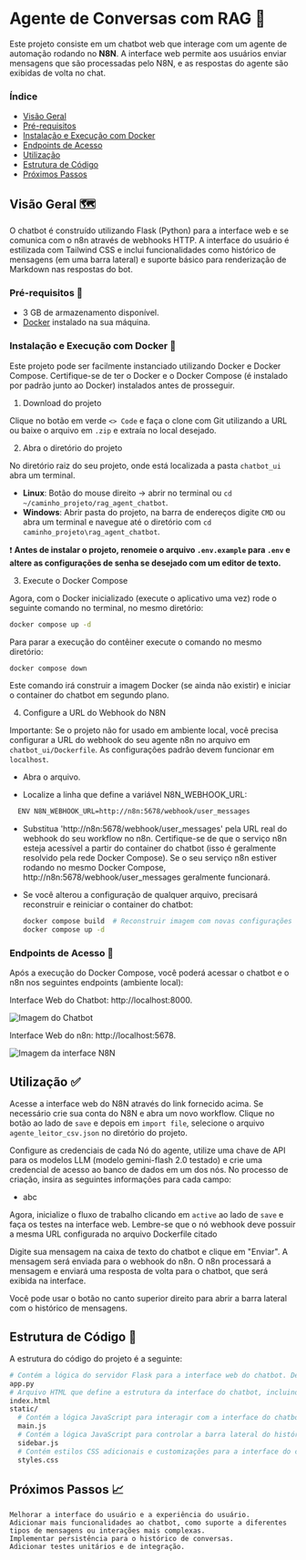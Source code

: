 # Agente de Conversas com RAG 🤖

Este projeto consiste em um chatbot web que interage com um agente de automação rodando no **N8N**. A interface web permite aos usuários enviar mensagens que são processadas pelo N8N, e as respostas do agente são exibidas de volta no chat.

### Índice

* [Visão Geral](https://github.com/Gabryel-Barboza/rag_agent_chatbot?tab=readme-ov-file#vis%C3%A3o-geral)
* [Pré-requisitos](https://github.com/Gabryel-Barboza/rag_agent_chatbot?tab=readme-ov-file#pr%C3%A9-requisitos)
* [Instalação e Execução com Docker](https://github.com/Gabryel-Barboza/rag_agent_chatbot?tab=readme-ov-file#instala%C3%A7%C3%A3o-e-execu%C3%A7%C3%A3o-com-docker)
* [Endpoints de Acesso](https://github.com/Gabryel-Barboza/rag_agent_chatbot?tab=readme-ov-file#endpoints-de-acesso)
* [Utilização](https://github.com/Gabryel-Barboza/rag_agent_chatbot?tab=readme-ov-file#utiliza%C3%A7%C3%A3o)
* [Estrutura de Código](https://github.com/Gabryel-Barboza/rag_agent_chatbot?tab=readme-ov-file#estrutura-de-c%C3%B3digo)
* [Próximos Passos](https://github.com/Gabryel-Barboza/rag_agent_chatbot?tab=readme-ov-file#pr%C3%B3ximos-passos)

## Visão Geral 🗺

O chatbot é construído utilizando Flask (Python) para a interface web e se comunica com o n8n através de webhooks HTTP. A interface do usuário é estilizada com Tailwind CSS e inclui funcionalidades como histórico de mensagens (em uma barra lateral) e suporte básico para renderização de Markdown nas respostas do bot.

### Pré-requisitos 📖

  * 3 GB de armazenamento disponível. 
  * [Docker](https://www.docker.com/products/docker-desktop/) instalado na sua máquina.

### Instalação e Execução com Docker 🚩

Este projeto pode ser facilmente instanciado utilizando Docker e Docker Compose. Certifique-se de ter o Docker e o Docker Compose (é instalado por padrão junto ao Docker) instalados antes de prosseguir.

1. Download do projeto

Clique no botão em verde `<> Code` e faça o clone com Git utilizando a URL ou baixe o arquivo em `.zip` e extraía no local desejado.

2. Abra o diretório do projeto

No diretório raiz do seu projeto, onde está localizada a pasta `chatbot_ui` abra um terminal.
* **Linux**: Botão do mouse direito -> abrir no terminal ou `cd ~/caminho_projeto/rag_agent_chatbot`.
* **Windows**: Abrir pasta do projeto, na barra de endereços digite `CMD` ou abra um terminal e navegue até o diretório com `cd caminho_projeto\rag_agent_chatbot`.

❗ **Antes de instalar o projeto, renomeie o arquivo `.env.example` para `.env` e altere as configurações de senha se desejado com um editor de texto.**

3. Execute o Docker Compose

Agora, com o Docker inicializado (execute o aplicativo uma vez) rode o seguinte comando no terminal, no mesmo diretório:

```bash
docker compose up -d
```

Para parar a execução do contêiner execute o comando no mesmo diretório:

```bash
docker compose down
```

Este comando irá construir a imagem Docker (se ainda não existir) e iniciar o container do chatbot em segundo plano.

4. Configure a URL do Webhook do N8N

Importante: Se o projeto não for usado em ambiente local, você precisa configurar a URL do webhook do seu agente n8n no arquivo em `chatbot_ui/Dockerfile`. As configurações padrão devem funcionar em `localhost`.

  * Abra o arquivo.

  * Localize a linha que define a variável N8N_WEBHOOK_URL:
  
  ```bash
    ENV N8N_WEBHOOK_URL=http://n8n:5678/webhook/user_messages
  ```

  * Substitua 'http://n8n:5678/webhook/user_messages' pela URL real do webhook do seu workflow no n8n. Certifique-se de que o serviço n8n esteja acessível a partir do container do chatbot (isso é geralmente resolvido pela rede Docker Compose). Se o seu serviço n8n estiver rodando no mesmo Docker Compose, http://n8n:5678/webhook/user_messages geralmente funcionará.

  * Se você alterou a configuração de qualquer arquivo, precisará reconstruir e reiniciar o container do chatbot:

    ```bash
    docker compose build  # Reconstruir imagem com novas configurações 
    docker compose up -d
    ```

### Endpoints de Acesso 📲

Após a execução do Docker Compose, você poderá acessar o chatbot e o n8n nos seguintes endpoints (ambiente local):

  Interface Web do Chatbot: http://localhost:8000.

  ![Imagem do Chatbot]()

  Interface Web do n8n: http://localhost:5678.
  
  ![Imagem da interface N8N]()

## Utilização ✅

  Acesse a interface web do N8N através do link fornecido acima. Se necessário crie sua conta do N8N e abra um novo workflow. Clique no botão ao lado de `save` e depois em `import file`, selecione o arquivo `agente_leitor_csv.json` no diretório do projeto.

  Configure as credenciais de cada Nó do agente, utilize uma chave de API para os modelos LLM (modelo gemini-flash 2.0 testado) e crie uma credencial de acesso ao banco de dados em um dos nós. No processo de criação, insira as seguintes informações para cada campo:

  * abc

  Agora, inicialize o fluxo de trabalho clicando em `active` ao lado de `save` e faça os testes na interface web. Lembre-se que o nó webhook deve possuir a mesma URL configurada no arquivo Dockerfile citado
  
  Digite sua mensagem na caixa de texto do chatbot e clique em "Enviar". A mensagem será enviada para o webhook do n8n. O n8n processará a mensagem e enviará uma resposta de volta para o chatbot, que será exibida na interface.
  
  Você pode usar o botão no canto superior direito para abrir a barra lateral com o histórico de mensagens.

## Estrutura de Código 🔢

A estrutura do código do projeto é a seguinte:

  ```bash
  # Contém a lógica do servidor Flask para a interface web do chatbot. Define as rotas para exibir a página inicial e receber mensagens do usuário, encaminhando-as para o n8n.
  app.py
  # Arquivo HTML que define a estrutura da interface do chatbot, incluindo a caixa de mensagens, a área de exibição do chat e o formulário de envio. Utiliza Tailwind CSS para estilização.
  index.html
  static/
    # Contém a lógica JavaScript para interagir com a interface do chatbot, enviar mensagens e atualizar a exibição do chat. Utiliza a biblioteca marked.js para renderizar Markdown nas mensagens do bot.
    main.js
    # Contém a lógica JavaScript para controlar a barra lateral do histórico de mensagens.
    sidebar.js 
    # Contém estilos CSS adicionais e customizações para a interface do chatbot.
    styles.css 
  ```

## Próximos Passos 📈

    Melhorar a interface do usuário e a experiência do usuário.
    Adicionar mais funcionalidades ao chatbot, como suporte a diferentes tipos de mensagens ou interações mais complexas.
    Implementar persistência para o histórico de conversas.
    Adicionar testes unitários e de integração.
